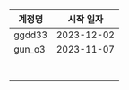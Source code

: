 | 계정명 |  시작 일자 |
|--------|------------|
| ggdd33 | 2023-12-02 |
| gun_o3 | 2023-11-07 |
|        |            |
|        |            |
|        |            |
|        |            |
|        |            |
|        |            |
|        |            |
